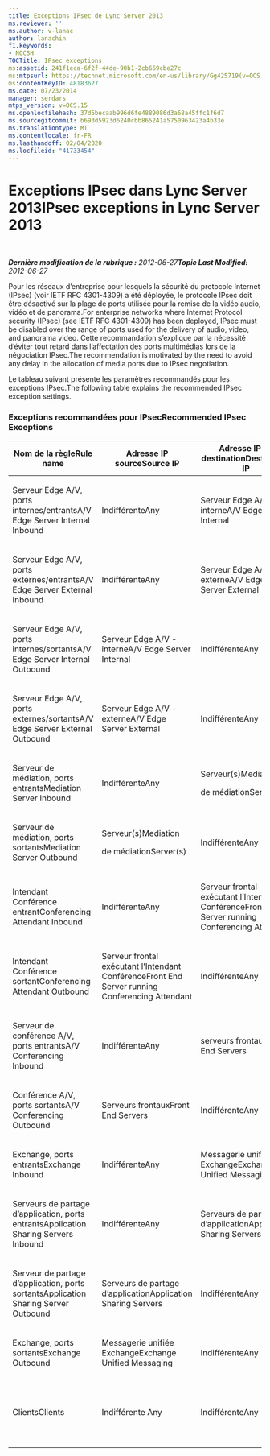 ```yaml
---
title: Exceptions IPsec de Lync Server 2013
ms.reviewer: ''
ms.author: v-lanac
author: lanachin
f1.keywords:
- NOCSH
TOCTitle: IPsec exceptions
ms:assetid: 241f1eca-6f2f-44de-90b1-2cb659cbe27c
ms:mtpsurl: https://technet.microsoft.com/en-us/library/Gg425719(v=OCS.15)
ms:contentKeyID: 48183627
ms.date: 07/23/2014
manager: serdars
mtps_version: v=OCS.15
ms.openlocfilehash: 37d5becaab996d6fe4889086d3a68a45ffc1f6d7
ms.sourcegitcommit: b693d5923d6240cbb865241a5750963423a4b33e
ms.translationtype: MT
ms.contentlocale: fr-FR
ms.lasthandoff: 02/04/2020
ms.locfileid: "41733454"
---
```

<div data-xmlns="http://www.w3.org/1999/xhtml">

<div class="topic" data-xmlns="http://www.w3.org/1999/xhtml" data-msxsl="urn:schemas-microsoft-com:xslt" data-cs="http://msdn.microsoft.com/en-us/">

<div data-asp="http://msdn2.microsoft.com/asp">

# <a name="ipsec-exceptions-in-lync-server-2013"></a><span data-ttu-id="03dc4-102">Exceptions IPsec dans Lync Server 2013</span><span class="sxs-lookup"><span data-stu-id="03dc4-102">IPsec exceptions in Lync Server 2013</span></span>

</div>

<div id="mainSection">

<div id="mainBody">

<span> </span>

<span data-ttu-id="03dc4-103">_**Dernière modification de la rubrique :** 2012-06-27_</span><span class="sxs-lookup"><span data-stu-id="03dc4-103">_**Topic Last Modified:** 2012-06-27_</span></span>

<span data-ttu-id="03dc4-104">Pour les réseaux d’entreprise pour lesquels la sécurité du protocole Internet (IPsec) (voir IETF RFC 4301-4309) a été déployée, le protocole IPsec doit être désactivé sur la plage de ports utilisée pour la remise de la vidéo audio, vidéo et de panorama.</span><span class="sxs-lookup"><span data-stu-id="03dc4-104">For enterprise networks where Internet Protocol security (IPsec) (see IETF RFC 4301-4309) has been deployed, IPsec must be disabled over the range of ports used for the delivery of audio, video, and panorama video.</span></span> <span data-ttu-id="03dc4-105">Cette recommandation s’explique par la nécessité d’éviter tout retard dans l’affectation des ports multimédias lors de la négociation IPsec.</span><span class="sxs-lookup"><span data-stu-id="03dc4-105">The recommendation is motivated by the need to avoid any delay in the allocation of media ports due to IPsec negotiation.</span></span>

<span data-ttu-id="03dc4-106">Le tableau suivant présente les paramètres recommandés pour les exceptions IPsec.</span><span class="sxs-lookup"><span data-stu-id="03dc4-106">The following table explains the recommended IPsec exception settings.</span></span>

### <a name="recommended-ipsec-exceptions"></a><span data-ttu-id="03dc4-107">Exceptions recommandées pour IPsec</span><span class="sxs-lookup"><span data-stu-id="03dc4-107">Recommended IPsec Exceptions</span></span>

<table style="width:100%;">
<colgroup>
<col style="width: 14%" />
<col style="width: 14%" />
<col style="width: 14%" />
<col style="width: 14%" />
<col style="width: 14%" />
<col style="width: 14%" />
<col style="width: 14%" />
</colgroup>
<thead>
<tr class="header">
<th><span data-ttu-id="03dc4-108">Nom de la règle</span><span class="sxs-lookup"><span data-stu-id="03dc4-108">Rule name</span></span></th>
<th><span data-ttu-id="03dc4-109">Adresse IP source</span><span class="sxs-lookup"><span data-stu-id="03dc4-109">Source IP</span></span></th>
<th><span data-ttu-id="03dc4-110">Adresse IP de destination</span><span class="sxs-lookup"><span data-stu-id="03dc4-110">Destination IP</span></span></th>
<th><span data-ttu-id="03dc4-111">Protocole</span><span class="sxs-lookup"><span data-stu-id="03dc4-111">Protocol</span></span></th>
<th><span data-ttu-id="03dc4-112">Port source</span><span class="sxs-lookup"><span data-stu-id="03dc4-112">Source port</span></span></th>
<th><span data-ttu-id="03dc4-113">Port de destination</span><span class="sxs-lookup"><span data-stu-id="03dc4-113">Destination port</span></span></th>
<th><span data-ttu-id="03dc4-114">Besoin d’authentification</span><span class="sxs-lookup"><span data-stu-id="03dc4-114">Authentication Requirement</span></span></th>
</tr>
</thead>
<tbody>
<tr class="odd">
<td><p><span data-ttu-id="03dc4-115">Serveur Edge A/V, ports internes/entrants</span><span class="sxs-lookup"><span data-stu-id="03dc4-115">A/V Edge Server Internal Inbound</span></span></p></td>
<td><p><span data-ttu-id="03dc4-116">Indifférente</span><span class="sxs-lookup"><span data-stu-id="03dc4-116">Any</span></span></p></td>
<td><p><span data-ttu-id="03dc4-117">Serveur Edge A/V - interne</span><span class="sxs-lookup"><span data-stu-id="03dc4-117">A/V Edge Server Internal</span></span></p></td>
<td><p><span data-ttu-id="03dc4-118">UDP et TCP</span><span class="sxs-lookup"><span data-stu-id="03dc4-118">UDP and TCP</span></span></p></td>
<td><p><span data-ttu-id="03dc4-119">Indifférente </span><span class="sxs-lookup"><span data-stu-id="03dc4-119">Any</span></span></p></td>
<td><p><span data-ttu-id="03dc4-120">Indifférente</span><span class="sxs-lookup"><span data-stu-id="03dc4-120">Any</span></span></p></td>
<td><p><span data-ttu-id="03dc4-121">Ne pas authentifier</span><span class="sxs-lookup"><span data-stu-id="03dc4-121">Do not authenticate</span></span></p></td>
</tr>
<tr class="even">
<td><p><span data-ttu-id="03dc4-122">Serveur Edge A/V, ports externes/entrants</span><span class="sxs-lookup"><span data-stu-id="03dc4-122">A/V Edge Server External Inbound</span></span></p></td>
<td><p><span data-ttu-id="03dc4-123">Indifférente</span><span class="sxs-lookup"><span data-stu-id="03dc4-123">Any</span></span></p></td>
<td><p><span data-ttu-id="03dc4-124">Serveur Edge A/V - externe</span><span class="sxs-lookup"><span data-stu-id="03dc4-124">A/V Edge Server External</span></span></p></td>
<td><p><span data-ttu-id="03dc4-125">UDP et TCP</span><span class="sxs-lookup"><span data-stu-id="03dc4-125">UDP and TCP</span></span></p></td>
<td><p><span data-ttu-id="03dc4-126">Indifférente </span><span class="sxs-lookup"><span data-stu-id="03dc4-126">Any</span></span></p></td>
<td><p><span data-ttu-id="03dc4-127">Indifférente</span><span class="sxs-lookup"><span data-stu-id="03dc4-127">Any</span></span></p></td>
<td><p><span data-ttu-id="03dc4-128">Ne pas authentifier</span><span class="sxs-lookup"><span data-stu-id="03dc4-128">Do not authenticate</span></span></p></td>
</tr>
<tr class="odd">
<td><p><span data-ttu-id="03dc4-129">Serveur Edge A/V, ports internes/sortants</span><span class="sxs-lookup"><span data-stu-id="03dc4-129">A/V Edge Server Internal Outbound</span></span></p></td>
<td><p><span data-ttu-id="03dc4-130">Serveur Edge A/V - interne</span><span class="sxs-lookup"><span data-stu-id="03dc4-130">A/V Edge Server Internal</span></span></p></td>
<td><p><span data-ttu-id="03dc4-131">Indifférente</span><span class="sxs-lookup"><span data-stu-id="03dc4-131">Any</span></span></p></td>
<td><p><span data-ttu-id="03dc4-132">TCP &amp; UDP</span><span class="sxs-lookup"><span data-stu-id="03dc4-132">UDP &amp; TCP</span></span></p></td>
<td><p><span data-ttu-id="03dc4-133">Indifférente </span><span class="sxs-lookup"><span data-stu-id="03dc4-133">Any</span></span></p></td>
<td><p><span data-ttu-id="03dc4-134">Indifférente</span><span class="sxs-lookup"><span data-stu-id="03dc4-134">Any</span></span></p></td>
<td><p><span data-ttu-id="03dc4-135">Ne pas authentifier</span><span class="sxs-lookup"><span data-stu-id="03dc4-135">Do not authenticate</span></span></p></td>
</tr>
<tr class="even">
<td><p><span data-ttu-id="03dc4-136">Serveur Edge A/V, ports externes/sortants</span><span class="sxs-lookup"><span data-stu-id="03dc4-136">A/V Edge Server External Outbound</span></span></p></td>
<td><p><span data-ttu-id="03dc4-137">Serveur Edge A/V - externe</span><span class="sxs-lookup"><span data-stu-id="03dc4-137">A/V Edge Server External</span></span></p></td>
<td><p><span data-ttu-id="03dc4-138">Indifférente</span><span class="sxs-lookup"><span data-stu-id="03dc4-138">Any</span></span></p></td>
<td><p><span data-ttu-id="03dc4-139">UDP et TCP</span><span class="sxs-lookup"><span data-stu-id="03dc4-139">UDP and TCP</span></span></p></td>
<td><p><span data-ttu-id="03dc4-140">Indifférente </span><span class="sxs-lookup"><span data-stu-id="03dc4-140">Any</span></span></p></td>
<td><p><span data-ttu-id="03dc4-141">Indifférente</span><span class="sxs-lookup"><span data-stu-id="03dc4-141">Any</span></span></p></td>
<td><p><span data-ttu-id="03dc4-142">Ne pas authentifier</span><span class="sxs-lookup"><span data-stu-id="03dc4-142">Do not authenticate</span></span></p></td>
</tr>
<tr class="odd">
<td><p><span data-ttu-id="03dc4-143">Serveur de médiation, ports entrants</span><span class="sxs-lookup"><span data-stu-id="03dc4-143">Mediation Server Inbound</span></span></p></td>
<td><p><span data-ttu-id="03dc4-144">Indifférente</span><span class="sxs-lookup"><span data-stu-id="03dc4-144">Any</span></span></p></td>
<td><p><span data-ttu-id="03dc4-145">Serveur(s)</span><span class="sxs-lookup"><span data-stu-id="03dc4-145">Mediation</span></span></p>
<p><span data-ttu-id="03dc4-146">de médiation</span><span class="sxs-lookup"><span data-stu-id="03dc4-146">Server(s)</span></span></p></td>
<td><p><span data-ttu-id="03dc4-147">UDP et TCP</span><span class="sxs-lookup"><span data-stu-id="03dc4-147">UDP and TCP</span></span></p></td>
<td><p><span data-ttu-id="03dc4-148">Indifférente </span><span class="sxs-lookup"><span data-stu-id="03dc4-148">Any</span></span></p></td>
<td><p><span data-ttu-id="03dc4-149">Indifférente</span><span class="sxs-lookup"><span data-stu-id="03dc4-149">Any</span></span></p></td>
<td><p><span data-ttu-id="03dc4-150">Ne pas authentifier</span><span class="sxs-lookup"><span data-stu-id="03dc4-150">Do not authenticate</span></span></p></td>
</tr>
<tr class="even">
<td><p><span data-ttu-id="03dc4-151">Serveur de médiation, ports sortants</span><span class="sxs-lookup"><span data-stu-id="03dc4-151">Mediation Server Outbound</span></span></p></td>
<td><p><span data-ttu-id="03dc4-152">Serveur(s)</span><span class="sxs-lookup"><span data-stu-id="03dc4-152">Mediation</span></span></p>
<p><span data-ttu-id="03dc4-153">de médiation</span><span class="sxs-lookup"><span data-stu-id="03dc4-153">Server(s)</span></span></p></td>
<td><p><span data-ttu-id="03dc4-154">Indifférente</span><span class="sxs-lookup"><span data-stu-id="03dc4-154">Any</span></span></p></td>
<td><p><span data-ttu-id="03dc4-155">UDP et TCP</span><span class="sxs-lookup"><span data-stu-id="03dc4-155">UDP and TCP</span></span></p></td>
<td><p><span data-ttu-id="03dc4-156">Indifférente </span><span class="sxs-lookup"><span data-stu-id="03dc4-156">Any</span></span></p></td>
<td><p><span data-ttu-id="03dc4-157">Indifférente</span><span class="sxs-lookup"><span data-stu-id="03dc4-157">Any</span></span></p></td>
<td><p><span data-ttu-id="03dc4-158">Ne pas authentifier</span><span class="sxs-lookup"><span data-stu-id="03dc4-158">Do not authenticate</span></span></p></td>
</tr>
<tr class="odd">
<td><p><span data-ttu-id="03dc4-159">Intendant Conférence entrant</span><span class="sxs-lookup"><span data-stu-id="03dc4-159">Conferencing Attendant Inbound</span></span></p></td>
<td><p><span data-ttu-id="03dc4-160">Indifférente</span><span class="sxs-lookup"><span data-stu-id="03dc4-160">Any</span></span></p></td>
<td><p><span data-ttu-id="03dc4-161">Serveur frontal exécutant l’Intendant Conférence</span><span class="sxs-lookup"><span data-stu-id="03dc4-161">Front End Server running Conferencing Attendant</span></span></p></td>
<td><p><span data-ttu-id="03dc4-162">UDP et TCP</span><span class="sxs-lookup"><span data-stu-id="03dc4-162">UDP and TCP</span></span></p></td>
<td><p><span data-ttu-id="03dc4-163">Indifférente </span><span class="sxs-lookup"><span data-stu-id="03dc4-163">Any</span></span></p></td>
<td><p><span data-ttu-id="03dc4-164">Indifférente</span><span class="sxs-lookup"><span data-stu-id="03dc4-164">Any</span></span></p></td>
<td><p><span data-ttu-id="03dc4-165">Ne pas authentifier</span><span class="sxs-lookup"><span data-stu-id="03dc4-165">Do not authenticate</span></span></p></td>
</tr>
<tr class="even">
<td><p><span data-ttu-id="03dc4-166">Intendant Conférence sortant</span><span class="sxs-lookup"><span data-stu-id="03dc4-166">Conferencing Attendant Outbound</span></span></p></td>
<td><p><span data-ttu-id="03dc4-167">Serveur frontal exécutant l’Intendant Conférence</span><span class="sxs-lookup"><span data-stu-id="03dc4-167">Front End Server running Conferencing Attendant</span></span></p></td>
<td><p><span data-ttu-id="03dc4-168">Indifférente</span><span class="sxs-lookup"><span data-stu-id="03dc4-168">Any</span></span></p></td>
<td><p><span data-ttu-id="03dc4-169">UDP et TCP</span><span class="sxs-lookup"><span data-stu-id="03dc4-169">UDP and TCP</span></span></p></td>
<td><p><span data-ttu-id="03dc4-170">Indifférente </span><span class="sxs-lookup"><span data-stu-id="03dc4-170">Any</span></span></p></td>
<td><p><span data-ttu-id="03dc4-171">Indifférente</span><span class="sxs-lookup"><span data-stu-id="03dc4-171">Any</span></span></p></td>
<td><p><span data-ttu-id="03dc4-172">Ne pas authentifier</span><span class="sxs-lookup"><span data-stu-id="03dc4-172">Do not authenticate</span></span></p></td>
</tr>
<tr class="odd">
<td><p><span data-ttu-id="03dc4-173">Serveur de conférence A/V, ports entrants</span><span class="sxs-lookup"><span data-stu-id="03dc4-173">A/V Conferencing Inbound</span></span></p></td>
<td><p><span data-ttu-id="03dc4-174">Indifférente</span><span class="sxs-lookup"><span data-stu-id="03dc4-174">Any</span></span></p></td>
<td><p><span data-ttu-id="03dc4-175">serveurs frontaux</span><span class="sxs-lookup"><span data-stu-id="03dc4-175">Front End Servers</span></span></p></td>
<td><p><span data-ttu-id="03dc4-176">UDP et TCP</span><span class="sxs-lookup"><span data-stu-id="03dc4-176">UDP and TCP</span></span></p></td>
<td><p><span data-ttu-id="03dc4-177">Indifférente </span><span class="sxs-lookup"><span data-stu-id="03dc4-177">Any</span></span></p></td>
<td><p><span data-ttu-id="03dc4-178">Indifférente</span><span class="sxs-lookup"><span data-stu-id="03dc4-178">Any</span></span></p></td>
<td><p><span data-ttu-id="03dc4-179">Ne pas authentifier</span><span class="sxs-lookup"><span data-stu-id="03dc4-179">Do not authenticate</span></span></p></td>
</tr>
<tr class="even">
<td><p><span data-ttu-id="03dc4-180">Conférence A/V, ports sortants</span><span class="sxs-lookup"><span data-stu-id="03dc4-180">A/V Conferencing Outbound</span></span></p></td>
<td><p><span data-ttu-id="03dc4-181">Serveurs frontaux</span><span class="sxs-lookup"><span data-stu-id="03dc4-181">Front End Servers</span></span></p></td>
<td><p><span data-ttu-id="03dc4-182">Indifférente</span><span class="sxs-lookup"><span data-stu-id="03dc4-182">Any</span></span></p></td>
<td><p><span data-ttu-id="03dc4-183">UDP et TCP</span><span class="sxs-lookup"><span data-stu-id="03dc4-183">UDP and TCP</span></span></p></td>
<td><p><span data-ttu-id="03dc4-184">Indifférente </span><span class="sxs-lookup"><span data-stu-id="03dc4-184">Any</span></span></p></td>
<td><p><span data-ttu-id="03dc4-185">Indifférente</span><span class="sxs-lookup"><span data-stu-id="03dc4-185">Any</span></span></p></td>
<td><p><span data-ttu-id="03dc4-186">Ne pas authentifier</span><span class="sxs-lookup"><span data-stu-id="03dc4-186">Do not authenticate</span></span></p></td>
</tr>
<tr class="odd">
<td><p><span data-ttu-id="03dc4-187">Exchange, ports entrants</span><span class="sxs-lookup"><span data-stu-id="03dc4-187">Exchange Inbound</span></span></p></td>
<td><p><span data-ttu-id="03dc4-188">Indifférente</span><span class="sxs-lookup"><span data-stu-id="03dc4-188">Any</span></span></p></td>
<td><p><span data-ttu-id="03dc4-189">Messagerie unifiée Exchange</span><span class="sxs-lookup"><span data-stu-id="03dc4-189">Exchange Unified Messaging</span></span></p></td>
<td><p><span data-ttu-id="03dc4-190">UDP et TCP</span><span class="sxs-lookup"><span data-stu-id="03dc4-190">UDP and TCP</span></span></p></td>
<td><p><span data-ttu-id="03dc4-191">Indifférente </span><span class="sxs-lookup"><span data-stu-id="03dc4-191">Any</span></span></p></td>
<td><p><span data-ttu-id="03dc4-192">Indifférente</span><span class="sxs-lookup"><span data-stu-id="03dc4-192">Any</span></span></p></td>
<td><p><span data-ttu-id="03dc4-193">Ne pas authentifier</span><span class="sxs-lookup"><span data-stu-id="03dc4-193">Do not authenticate</span></span></p></td>
</tr>
<tr class="even">
<td><p><span data-ttu-id="03dc4-194">Serveurs de partage d’application, ports entrants</span><span class="sxs-lookup"><span data-stu-id="03dc4-194">Application Sharing Servers Inbound</span></span></p></td>
<td><p><span data-ttu-id="03dc4-195">Indifférente</span><span class="sxs-lookup"><span data-stu-id="03dc4-195">Any</span></span></p></td>
<td><p><span data-ttu-id="03dc4-196">Serveurs de partage d’application</span><span class="sxs-lookup"><span data-stu-id="03dc4-196">Application Sharing Servers</span></span></p></td>
<td><p><span data-ttu-id="03dc4-197">TCP</span><span class="sxs-lookup"><span data-stu-id="03dc4-197">TCP</span></span></p></td>
<td><p><span data-ttu-id="03dc4-198">Indifférente</span><span class="sxs-lookup"><span data-stu-id="03dc4-198">Any</span></span></p></td>
<td><p><span data-ttu-id="03dc4-199">Indifférente</span><span class="sxs-lookup"><span data-stu-id="03dc4-199">Any</span></span></p></td>
<td><p><span data-ttu-id="03dc4-200">Ne pas authentifier</span><span class="sxs-lookup"><span data-stu-id="03dc4-200">Do not authenticate</span></span></p></td>
</tr>
<tr class="odd">
<td><p><span data-ttu-id="03dc4-201">Serveur de partage d’application, ports sortants</span><span class="sxs-lookup"><span data-stu-id="03dc4-201">Application Sharing Server Outbound</span></span></p></td>
<td><p><span data-ttu-id="03dc4-202">Serveurs de partage d’application</span><span class="sxs-lookup"><span data-stu-id="03dc4-202">Application Sharing Servers</span></span></p></td>
<td><p><span data-ttu-id="03dc4-203">Indifférente</span><span class="sxs-lookup"><span data-stu-id="03dc4-203">Any</span></span></p></td>
<td><p><span data-ttu-id="03dc4-204">TCP</span><span class="sxs-lookup"><span data-stu-id="03dc4-204">TCP</span></span></p></td>
<td><p><span data-ttu-id="03dc4-205">Indifférente </span><span class="sxs-lookup"><span data-stu-id="03dc4-205">Any</span></span></p></td>
<td><p><span data-ttu-id="03dc4-206">Indifférente</span><span class="sxs-lookup"><span data-stu-id="03dc4-206">Any</span></span></p></td>
<td><p><span data-ttu-id="03dc4-207">Ne pas authentifier</span><span class="sxs-lookup"><span data-stu-id="03dc4-207">Do not authenticate</span></span></p></td>
</tr>
<tr class="even">
<td><p><span data-ttu-id="03dc4-208">Exchange, ports sortants</span><span class="sxs-lookup"><span data-stu-id="03dc4-208">Exchange Outbound</span></span></p></td>
<td><p><span data-ttu-id="03dc4-209">Messagerie unifiée Exchange</span><span class="sxs-lookup"><span data-stu-id="03dc4-209">Exchange Unified Messaging</span></span></p></td>
<td><p><span data-ttu-id="03dc4-210">Indifférente</span><span class="sxs-lookup"><span data-stu-id="03dc4-210">Any</span></span></p></td>
<td><p><span data-ttu-id="03dc4-211">UDP et TCP</span><span class="sxs-lookup"><span data-stu-id="03dc4-211">UDP and TCP</span></span></p></td>
<td><p><span data-ttu-id="03dc4-212">Indifférente </span><span class="sxs-lookup"><span data-stu-id="03dc4-212">Any</span></span></p></td>
<td><p><span data-ttu-id="03dc4-213">Indifférente</span><span class="sxs-lookup"><span data-stu-id="03dc4-213">Any</span></span></p></td>
<td><p><span data-ttu-id="03dc4-214">Ne pas authentifier</span><span class="sxs-lookup"><span data-stu-id="03dc4-214">Do not authenticate</span></span></p></td>
</tr>
<tr class="odd">
<td><p><span data-ttu-id="03dc4-215">Clients</span><span class="sxs-lookup"><span data-stu-id="03dc4-215">Clients</span></span></p></td>
<td><p><span data-ttu-id="03dc4-216">Indifférente </span><span class="sxs-lookup"><span data-stu-id="03dc4-216">Any</span></span></p></td>
<td><p><span data-ttu-id="03dc4-217">Indifférente</span><span class="sxs-lookup"><span data-stu-id="03dc4-217">Any</span></span></p></td>
<td><p><span data-ttu-id="03dc4-218">UDP</span><span class="sxs-lookup"><span data-stu-id="03dc4-218">UDP</span></span></p></td>
<td><p><span data-ttu-id="03dc4-219">Plage de ports multimédias définie</span><span class="sxs-lookup"><span data-stu-id="03dc4-219">Specified media port range</span></span></p></td>
<td><p><span data-ttu-id="03dc4-220">Indifférente</span><span class="sxs-lookup"><span data-stu-id="03dc4-220">Any</span></span></p></td>
<td><p><span data-ttu-id="03dc4-221">Ne pas authentifier</span><span class="sxs-lookup"><span data-stu-id="03dc4-221">Do not authenticate</span></span></p></td>
</tr>
</tbody>
</table>


</div>

<span> </span>

</div>

</div>

</div>

